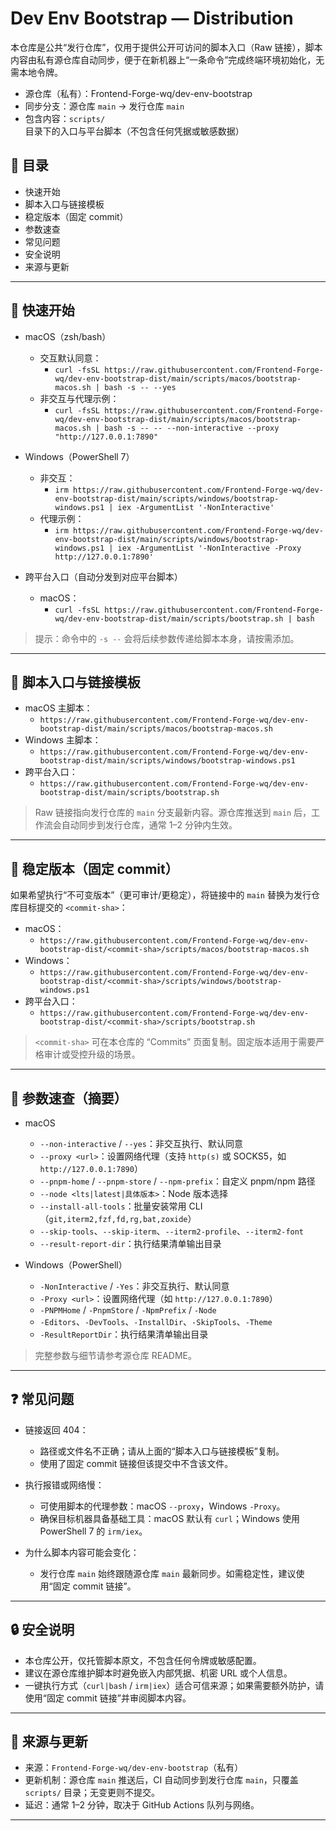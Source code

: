 # Dev Env Bootstrap — Distribution

本仓库是公共“发行仓库”，仅用于提供公开可访问的脚本入口（Raw 链接），脚本内容由私有源仓库自动同步，便于在新机器上“一条命令”完成终端环境初始化，无需本地令牌。

- 源仓库（私有）：Frontend-Forge-wq/dev-env-bootstrap
- 同步分支：源仓库 `main` → 发行仓库 `main`
- 包含内容：`scripts/` 目录下的入口与平台脚本（不包含任何凭据或敏感数据）

## 🧭 目录

- 快速开始
- 脚本入口与链接模板
- 稳定版本（固定 commit）
- 参数速查
- 常见问题
- 安全说明
- 来源与更新

---

## 🚀 快速开始

- macOS（zsh/bash）
  - 交互默认同意：
    - `curl -fsSL https://raw.githubusercontent.com/Frontend-Forge-wq/dev-env-bootstrap-dist/main/scripts/macos/bootstrap-macos.sh | bash -s -- --yes`
  - 非交互与代理示例：
    - `curl -fsSL https://raw.githubusercontent.com/Frontend-Forge-wq/dev-env-bootstrap-dist/main/scripts/macos/bootstrap-macos.sh | bash -s -- -- --non-interactive --proxy "http://127.0.0.1:7890"`

- Windows（PowerShell 7）
  - 非交互：
    - `irm https://raw.githubusercontent.com/Frontend-Forge-wq/dev-env-bootstrap-dist/main/scripts/windows/bootstrap-windows.ps1 | iex -ArgumentList '-NonInteractive'`
  - 代理示例：
    - `irm https://raw.githubusercontent.com/Frontend-Forge-wq/dev-env-bootstrap-dist/main/scripts/windows/bootstrap-windows.ps1 | iex -ArgumentList '-NonInteractive -Proxy http://127.0.0.1:7890'`

- 跨平台入口（自动分发到对应平台脚本）
  - macOS：
    - `curl -fsSL https://raw.githubusercontent.com/Frontend-Forge-wq/dev-env-bootstrap-dist/main/scripts/bootstrap.sh | bash`

> 提示：命令中的 `-s --` 会将后续参数传递给脚本本身，请按需添加。

---

## 🔗 脚本入口与链接模板

- macOS 主脚本：
  - `https://raw.githubusercontent.com/Frontend-Forge-wq/dev-env-bootstrap-dist/main/scripts/macos/bootstrap-macos.sh`
- Windows 主脚本：
  - `https://raw.githubusercontent.com/Frontend-Forge-wq/dev-env-bootstrap-dist/main/scripts/windows/bootstrap-windows.ps1`
- 跨平台入口：
  - `https://raw.githubusercontent.com/Frontend-Forge-wq/dev-env-bootstrap-dist/main/scripts/bootstrap.sh`

> Raw 链接指向发行仓库的 `main` 分支最新内容。源仓库推送到 `main` 后，工作流会自动同步到发行仓库，通常 1–2 分钟内生效。

---

## 📌 稳定版本（固定 commit）

如果希望执行“不可变版本”（更可审计/更稳定），将链接中的 `main` 替换为发行仓库目标提交的 `<commit-sha>`：

- macOS：
  - `https://raw.githubusercontent.com/Frontend-Forge-wq/dev-env-bootstrap-dist/<commit-sha>/scripts/macos/bootstrap-macos.sh`
- Windows：
  - `https://raw.githubusercontent.com/Frontend-Forge-wq/dev-env-bootstrap-dist/<commit-sha>/scripts/windows/bootstrap-windows.ps1`
- 跨平台入口：
  - `https://raw.githubusercontent.com/Frontend-Forge-wq/dev-env-bootstrap-dist/<commit-sha>/scripts/bootstrap.sh`

> `<commit-sha>` 可在本仓库的 “Commits” 页面复制。固定版本适用于需要严格审计或受控升级的场景。

---

## 🧩 参数速查（摘要）

- macOS
  - `--non-interactive` / `--yes`：非交互执行、默认同意
  - `--proxy <url>`：设置网络代理（支持 `http(s)` 或 SOCKS5，如 `http://127.0.0.1:7890`）
  - `--pnpm-home` / `--pnpm-store` / `--npm-prefix`：自定义 pnpm/npm 路径
  - `--node <lts|latest|具体版本>`：Node 版本选择
  - `--install-all-tools`：批量安装常用 CLI（`git,iterm2,fzf,fd,rg,bat,zoxide`）
  - `--skip-tools`、`--skip-iterm`、`--iterm2-profile`、`--iterm2-font`
  - `--result-report-dir`：执行结果清单输出目录

- Windows（PowerShell）
  - `-NonInteractive` / `-Yes`：非交互执行、默认同意
  - `-Proxy <url>`：设置网络代理（如 `http://127.0.0.1:7890`）
  - `-PNPMHome` / `-PnpmStore` / `-NpmPrefix` / `-Node`
  - `-Editors`、`-DevTools`、`-InstallDir`、`-SkipTools`、`-Theme`
  - `-ResultReportDir`：执行结果清单输出目录

> 完整参数与细节请参考源仓库 README。

---

## ❓ 常见问题

- 链接返回 404：
  - 路径或文件名不正确；请从上面的“脚本入口与链接模板”复制。
  - 使用了固定 commit 链接但该提交中不含该文件。

- 执行报错或网络慢：
  - 可使用脚本的代理参数：macOS `--proxy`，Windows `-Proxy`。
  - 确保目标机器具备基础工具：macOS 默认有 `curl`；Windows 使用 PowerShell 7 的 `irm/iex`。

- 为什么脚本内容可能会变化：
  - 发行仓库 `main` 始终跟随源仓库 `main` 最新同步。如需稳定性，建议使用“固定 commit 链接”。

---

## 🔒 安全说明

- 本仓库公开，仅托管脚本原文，不包含任何令牌或敏感配置。
- 建议在源仓库维护脚本时避免嵌入内部凭据、机密 URL 或个人信息。
- 一键执行方式（`curl|bash` / `irm|iex`）适合可信来源；如果需要额外防护，请使用“固定 commit 链接”并审阅脚本内容。

---

## 🔄 来源与更新

- 来源：`Frontend-Forge-wq/dev-env-bootstrap`（私有）
- 更新机制：源仓库 `main` 推送后，CI 自动同步到发行仓库 `main`，只覆盖 `scripts/` 目录；无变更则不提交。
- 延迟：通常 1–2 分钟，取决于 GitHub Actions 队列与网络。

---
